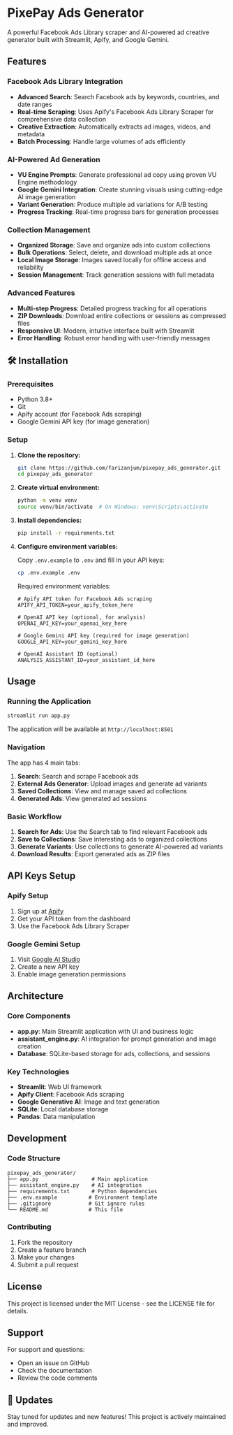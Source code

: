 # PixePay Ads Generator

A powerful Facebook Ads Library scraper and AI-powered ad creative generator built with Streamlit, Apify, and Google Gemini.

## Features

### Facebook Ads Library Integration
- **Advanced Search**: Search Facebook ads by keywords, countries, and date ranges
- **Real-time Scraping**: Uses Apify's Facebook Ads Library Scraper for comprehensive data collection
- **Creative Extraction**: Automatically extracts ad images, videos, and metadata
- **Batch Processing**: Handle large volumes of ads efficiently

### AI-Powered Ad Generation
- **VU Engine Prompts**: Generate professional ad copy using proven VU Engine methodology
- **Google Gemini Integration**: Create stunning visuals using cutting-edge AI image generation
- **Variant Generation**: Produce multiple ad variations for A/B testing
- **Progress Tracking**: Real-time progress bars for generation processes

### Collection Management
- **Organized Storage**: Save and organize ads into custom collections
- **Bulk Operations**: Select, delete, and download multiple ads at once
- **Local Image Storage**: Images saved locally for offline access and reliability
- **Session Management**: Track generation sessions with full metadata

### Advanced Features
- **Multi-step Progress**: Detailed progress tracking for all operations
- **ZIP Downloads**: Download entire collections or sessions as compressed files
- **Responsive UI**: Modern, intuitive interface built with Streamlit
- **Error Handling**: Robust error handling with user-friendly messages

## 🛠️ Installation

### Prerequisites
- Python 3.8+
- Git
- Apify account (for Facebook Ads scraping)
- Google Gemini API key (for image generation)

### Setup

1. **Clone the repository:**
   ```bash
   git clone https://github.com/farizanjum/pixepay_ads_generator.git
   cd pixepay_ads_generator
   ```

2. **Create virtual environment:**
   ```bash
   python -m venv venv
   source venv/bin/activate  # On Windows: venv\Scripts\activate
   ```

3. **Install dependencies:**
   ```bash
   pip install -r requirements.txt
   ```

4. **Configure environment variables:**

   Copy `.env.example` to `.env` and fill in your API keys:
   ```bash
   cp .env.example .env
   ```

   Required environment variables:
   ```env
   # Apify API token for Facebook Ads scraping
   APIFY_API_TOKEN=your_apify_token_here

   # OpenAI API key (optional, for analysis)
   OPENAI_API_KEY=your_openai_key_here

   # Google Gemini API key (required for image generation)
   GOOGLE_API_KEY=your_gemini_key_here

   # OpenAI Assistant ID (optional)
   ANALYSIS_ASSISTANT_ID=your_assistant_id_here
   ```

## Usage

### Running the Application

```bash
streamlit run app.py
```

The application will be available at `http://localhost:8501`

### Navigation

The app has 4 main tabs:

1. **Search**: Search and scrape Facebook ads
2. **External Ads Generator**: Upload images and generate ad variants
3. **Saved Collections**: View and manage saved ad collections
4. **Generated Ads**: View generated ad sessions

### Basic Workflow

1. **Search for Ads**: Use the Search tab to find relevant Facebook ads
2. **Save to Collections**: Save interesting ads to organized collections
3. **Generate Variants**: Use collections to generate AI-powered ad variants
4. **Download Results**: Export generated ads as ZIP files

## API Keys Setup

### Apify Setup
1. Sign up at [Apify](https://apify.com)
2. Get your API token from the dashboard
3. Use the Facebook Ads Library Scraper

### Google Gemini Setup
1. Visit [Google AI Studio](https://makersuite.google.com/app/apikey)
2. Create a new API key
3. Enable image generation permissions

## Architecture

### Core Components

- **app.py**: Main Streamlit application with UI and business logic
- **assistant_engine.py**: AI integration for prompt generation and image creation
- **Database**: SQLite-based storage for ads, collections, and sessions

### Key Technologies

- **Streamlit**: Web UI framework
- **Apify Client**: Facebook Ads scraping
- **Google Generative AI**: Image and text generation
- **SQLite**: Local database storage
- **Pandas**: Data manipulation

## Development

### Code Structure

```
pixepay_ads_generator/
├── app.py                 # Main application
├── assistant_engine.py    # AI integration
├── requirements.txt       # Python dependencies
├── .env.example          # Environment template
├── .gitignore            # Git ignore rules
└── README.md             # This file
```

### Contributing

1. Fork the repository
2. Create a feature branch
3. Make your changes
4. Submit a pull request

## License

This project is licensed under the MIT License - see the LICENSE file for details.

## Support

For support and questions:
- Open an issue on GitHub
- Check the documentation
- Review the code comments

## 🔄 Updates

Stay tuned for updates and new features! This project is actively maintained and improved.
